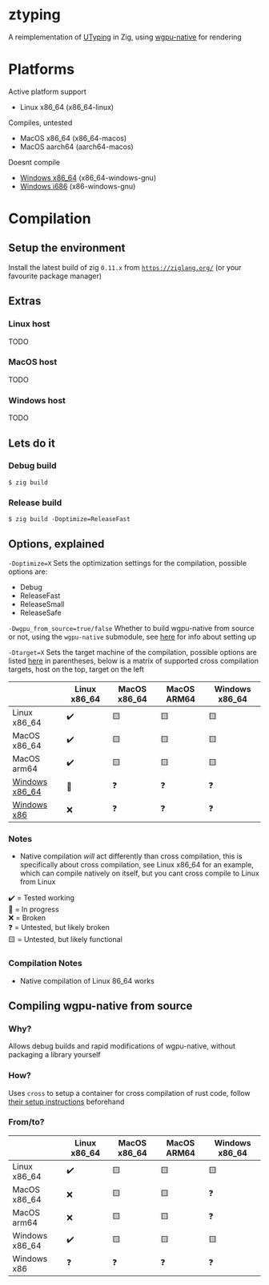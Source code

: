 # ztyping

A reimplementation of [UTyping](https://tosk.jp/utyping/) in Zig, using [wgpu-native](https://github.com/gfx-rs/wgpu-native) for rendering

# Platforms

Active platform support
 - Linux x86_64 (x86_64-linux)

Compiles, untested
 - MacOS x86_64 (x86_64-macos)
 - MacOS aarch64 (aarch64-macos)

Doesnt compile
 - [Windows x86_64](https://github.com/Beyley/ztyping/issues/1) (x86_64-windows-gnu)
 - [Windows i686](https://github.com/Beyley/ztyping/issues/1) (x86-windows-gnu)

# Compilation

## Setup the environment
Install the latest build of zig `0.11.x` from [`https://ziglang.org/`](https://ziglang.org/) (or your favourite package manager)

## Extras

### Linux host
TODO

### MacOS host
TODO

### Windows host
TODO

## Lets do it

### Debug build
`$ zig build`
### Release build
`$ zig build -Doptimize=ReleaseFast`

## Options, explained
`-Doptimize=X`  Sets the optimization settings for the compilation, possible options are:
 - Debug
 - ReleaseFast
 - ReleaseSmall
 - ReleaseSafe

`-Dwgpu_from_source=true/false` Whether to build wgpu-native from source or not, using the `wgpu-native` submodule, see [here](#compiling-wgpu-native-from-source) for info about setting up

`-Dtarget=X`    Sets the target machine of the compilation, possible options are listed [here](#platforms) in parentheses, below is a matrix of supported cross compilation targets, host on the top, target on the left

|     | Linux x86_64 | MacOS x86_64 | MacOS ARM64 | Windows x86_64 |
| --- | --- | --- | --- | --- |
|Linux x86_64| ✔️ | 🟨 | 🟨 | 🟨 |
|MacOS x86_64| ✔️ | 🟨 | 🟨 | 🟨 |
|MacOS arm64| ✔️ | 🟨 | 🟨 | 🟨 |
|[Windows x86_64](https://github.com/Beyley/ztyping/issues/1)| 🚧 | ❓ | ❓ | ❓ |
|[Windows x86](https://github.com/Beyley/ztyping/issues/1)| ❌ | ❓ | ❓ | ❓ |

### Notes
 - Native compilation *will* act differently than cross compilation, this is specifically about cross compilation, see Linux x86_64 for an example, which can compile natively on itself, but you cant cross compile to Linux from Linux

✔️ = Tested working<br>
🚧 = In progress<br>
❌ = Broken<br>
❓ = Untested, but likely broken<br>
🟨 = Untested, but likely functional<br>

### Compilation Notes 
 - Native compilation of Linux 86_64 works

## Compiling wgpu-native from source

### Why?
Allows debug builds and rapid modifications of wgpu-native, without packaging a library yourself

### How?
Uses `cross` to setup a container for cross compilation of rust code, follow [their setup instructions](https://github.com/cross-rs/cross) beforehand

### From/to?

|     | Linux x86_64 | MacOS x86_64 | MacOS ARM64 | Windows x86_64 |
| --- | --- | --- | --- | --- |
|Linux x86_64| ✔️ | 🟨 | 🟨 | 🟨 |
|MacOS x86_64| ❌ | 🟨 | 🟨 | ❓ |
|MacOS arm64| ❌ | 🟨 | 🟨 | ❓ |
|Windows x86_64| ✔️ | 🟨 | 🟨 | 🟨 |
|Windows x86| ❓ | ❓ | ❓ | ❓ |
